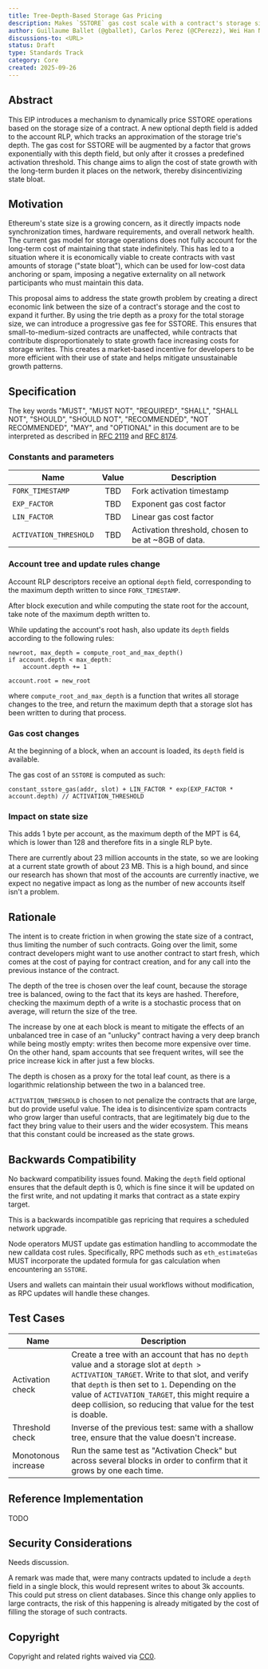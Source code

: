```yaml
---
title: Tree-Depth-Based Storage Gas Pricing
description: Makes `SSTORE` gas cost scale with a contract's storage size to discourage state bloat.
author: Guillaume Ballet (@gballet), Carlos Perez (@CPerezz), Wei Han Ng (@weiihann)
discussions-to: <URL>
status: Draft
type: Standards Track
category: Core
created: 2025-09-26
---
```


## Abstract

This EIP introduces a mechanism to dynamically price SSTORE operations based on the storage size of a contract. A new optional depth field is added to the account RLP, which tracks an approximation of the storage trie's depth. The gas cost for SSTORE will be augmented by a factor that grows exponentially with this depth field, but only after it crosses a predefined activation threshold. This change aims to align the cost of state growth with the long-term burden it places on the network, thereby disincentivizing state bloat.

## Motivation

Ethereum's state size is a growing concern, as it directly impacts node synchronization times, hardware requirements, and overall network health. The current gas model for storage operations does not fully account for the long-term cost of maintaining that state indefinitely. This has led to a situation where it is economically viable to create contracts with vast amounts of storage ("state bloat"), which can be used for low-cost data anchoring or spam, imposing a negative externality on all network participants who must maintain this data.

This proposal aims to address the state growth problem by creating a direct economic link between the size of a contract's storage and the cost to expand it further. By using the trie depth as a proxy for the total storage size, we can introduce a progressive gas fee for SSTORE. This ensures that small-to-medium-sized contracts are unaffected, while contracts that contribute disproportionately to state growth face increasing costs for storage writes. This creates a market-based incentive for developers to be more efficient with their use of state and helps mitigate unsustainable growth patterns.

## Specification

The key words "MUST", "MUST NOT", "REQUIRED", "SHALL", "SHALL NOT", "SHOULD", "SHOULD NOT", "RECOMMENDED", "NOT RECOMMENDED", "MAY", and "OPTIONAL" in this document are to be interpreted as described in [RFC 2119](https://www.rfc-editor.org/rfc/rfc2119) and [RFC 8174](https://www.rfc-editor.org/rfc/rfc8174).

### Constants and parameters

|Name|Value|Description|
|-|:-:|-|
|`FORK_TIMESTAMP`| TBD | Fork activation timestamp |
|`EXP_FACTOR` | TBD | Exponent gas cost factor |
|`LIN_FACTOR` | TBD | Linear gas cost factor |
| `ACTIVATION_THRESHOLD` | TBD | Activation threshold, chosen to be at ~8GB of data. |

### Account tree and update rules change

Account RLP descriptors receive an optional `depth` field, corresponding to the maximum depth written to since `FORK_TIMESTAMP`.

After block execution and while computing the state root for the account, take note of the maximum depth written to.

While updating the account's root hash, also update its `depth` fields according to the following rules:

```python=
newroot, max_depth = compute_root_and_max_depth()
if account.depth < max_depth:
    account.depth += 1
    
account.root = new_root
```

where `compute_root_and_max_depth` is a function that writes all storage changes to the tree, and return the maximum depth that a storage slot has been written to during that process.

### Gas cost changes

At the beginning of a block, when an account is loaded, its `depth` field is available.

The gas cost of an `SSTORE` is computed as such:

```python=
constant_sstore_gas(addr, slot) + LIN_FACTOR * exp(EXP_FACTOR * account.depth) // ACTIVATION_THRESHOLD
```

### Impact on state size

This adds 1 byte per account, as the maximum depth of the MPT is 64, which is lower than 128 and therefore fits in a single RLP byte.

There are currently about 23 million accounts in the state, so we are looking at a current state growth of about 23 MB. This is a high bound, and since our research has shown that most of the accounts are currently inactive, we expect no negative impact as long as the number of new accounts itself isn't a problem.

## Rationale

The intent is to create friction in when growing the state size of a contract, thus limiting the number of such contracts. Going over the limit, some contract developers might want to use another contract to start fresh, which comes at the cost of paying for contract creation, and for any call into the previous instance of the contract.

The depth of the tree is chosen over the leaf count, because the storage tree is balanced, owing to the fact that its keys are hashed. Therefore, checking the maximum depth of a write is a stochastic process that on average, will return the size of the tree.

The increase by one at each block is meant to mitigate the effects of an unbalanced tree in case of an "unlucky" contract having a very deep branch while being mostly empty: writes then become more expensive over time. On the other hand, spam accounts that see frequent writes, will see the price increase kick in after just a few blocks.

The depth is chosen as a proxy for the total leaf count, as there is a logarithmic relationship between the two in a balanced tree.

`ACTIVATION_THRESHOLD` is chosen to not penalize the contracts that are large, but do provide useful value. The idea is to disincentivize spam contracts who grow larger than useful contracts, that are legitimately big due to the fact they bring value to their users and the wider ecosystem. This means that this constant could be increased as the state grows.

## Backwards Compatibility

No backward compatibility issues found. Making the `depth` field optional ensures that the default depth is 0, which is fine since it will be updated on the first write, and not updating it marks that contract as a state expiry target.

This is a backwards incompatible gas repricing that requires a scheduled network upgrade.

Node operators MUST update gas estimation handling to accommodate the new calldata cost rules. Specifically, RPC methods such as `eth_estimateGas` MUST incorporate the updated formula for gas calculation when encountering an `SSTORE`.

Users and wallets can maintain their usual workflows without modification, as RPC updates will handle these changes.

## Test Cases

|Name|Description|
|-|-|
|Activation check|Create a tree with an account that has no `depth` value and a storage slot at `depth > ACTIVATION_TARGET`. Write to that slot, and verify that `depth` is then set to `1`. Depending on the value of `ACTIVATION_TARGET`, this might require a deep collision, so reducing that value for the test is doable.|
|Threshold check|Inverse of the previous test: same with a shallow tree, ensure that the value doesn't increase.|
|Monotonous increase|Run the same test as "Activation Check" but across several blocks in order to confirm that it grows by one each time. |

## Reference Implementation

TODO

## Security Considerations

Needs discussion.

A remark was made that, were many contracts updated to include a `depth` field in a single block, this would represent writes to about 3k accounts. This could put stress on client databases. Since this change only applies to large contracts, the risk of this happening is already mitigated by the cost of filling the storage of such contracts.

## Copyright

Copyright and related rights waived via [CC0](../LICENSE.md).
